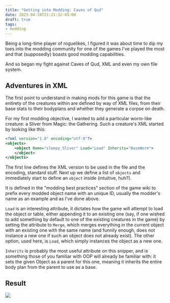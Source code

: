 ```yaml
---
title: "Getting into Modding: Caves of Qud"
date: 2023-04-18T21:21:32-03:00
draft: true
tags:
- modding
---
```


Being a long-time player of roguelikes, I figured it was about time to dip my toes into the modding 
community for one of the games I've played the most and that (supposedly) boasts good modding capabilities.

And so began my fight against Caves of Qud, XML and even my own file system.

<!--more-->

## Adventures in XML

The first point to understand in making mods for this game is that the entirety of the creatures within are 
defined by way of XML files, from their base stats to their bodyplans and whether they generate a corpse on death.

For my first modding objective, I wanted to add a particular worm-like creature: a Sliver from Magic: the Gathering. 
Such a creature's XML started by looking like this:

```xml
<?xml version="1.0" encoding="utf-8"?>
<objects>
	<object Name="sleepy_Sliver" Load="Load" Inherits="BaseWorm">
	</object>
</objects>
```

The first line defines the XML version to be used in the file and the encoding, standard stuff. Next up we define 
a list of `objects` and immediately start to define an `object` inside (intuitive, huh?).

It is defined in the "modding best practices" section of the game wiki to prefix every modded object name with an 
unique ID, usually the modder's name as an example and as I've done above.

`Load` is an interesting attribute, it dictates how the game will attempt to load the object or table, either 
appending it to an existing one (say, if one wished to add something by default to one of the existing creatures 
in the game) by setting the attribute to `Merge`, which merges everything in the current object with an existing 
one with the same name (and funnily enough, does not instance a new one if such an object does not already exist). 
The other option, used here, is `Load`, which simply instances the object as a new one.

`Inherits` is probably the most useful attribute on this snipper, and is something those of you familiar with OOP 
will already be familiar with: it sets the given Object as a parent for this one, meaning it inherits the entire 
body plan from the parent to use as a base.

## Result

![](/sliver.PNG)
